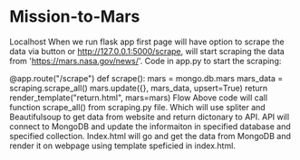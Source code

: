 # Mission-to-Mars
Localhost
When we run flask app first page will have option to scrape the data via button or http://127.0.0.1:5000/scrape, will start scraping the data from 'https://mars.nasa.gov/news/'. Code in app.py to start the scraping:

@app.route("/scrape")
def scrape():
   mars = mongo.db.mars
   mars_data = scraping.scrape_all()
   mars.update({}, mars_data, upsert=True)
   return render_template("return.html", mars=mars)
Flow
Above code will call function scrape_all() from scraping.py file. Which will use spliter and Beautifulsoup to get data from website and return dictonary to API. API will connect to MongoDB and update the informaiton in specified database and specified collection. Index.html will go and get the data from MongoDB and render it on webpage using template speficied in index.html.
